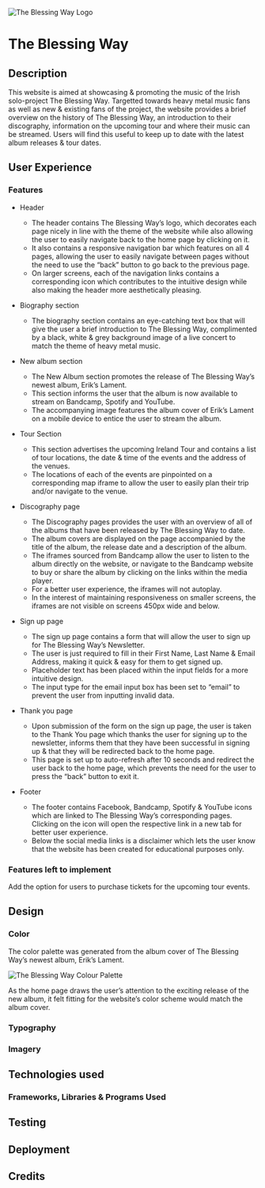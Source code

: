 ![The Blessing Way Logo](../images/the-blessing-way-logo.jpg) 
# The Blessing Way

## Description
This website is aimed at showcasing & promoting the music of the Irish solo-project The Blessing Way. 
Targetted towards heavy metal music fans as well as new & existing fans of the project, the website provides a brief overview on the history of The Blessing Way, an introduction to their discography, information on the upcoming tour and where their music can be streamed.
Users will find this useful to keep up to date with the latest album releases & tour dates. 


## User Experience
### Features

- Header
  - The header contains The Blessing Way’s logo, which decorates each page nicely in line with the theme of the website while also allowing the user to easily navigate back to the home page by clicking on it. 
  - It also contains a responsive navigation bar which features on all 4 pages, allowing the user to easily navigate between pages without the need to use the “back” button to go back to the previous page. 
  - On larger screens, each of the navigation links contains a corresponding icon which contributes to the intuitive design while also making the header more aesthetically pleasing. 

- Biography section
  - The biography section contains an eye-catching text box that will give the user a brief introduction to The Blessing Way, complimented by a black, white & grey background image of a live concert to match the theme of heavy metal music. 
  
- New album section 
  - The New Album section promotes the release of The Blessing Way’s newest album, Erik’s Lament. 
  - This section informs the user that the album is now available to stream on Bandcamp, Spotify and YouTube. 
  - The accompanying image features the album cover of Erik’s Lament on a mobile device to entice the user to stream the album. 

- Tour Section
  - This section advertises the upcoming Ireland Tour and contains a list of tour locations, the date & time of the events and the address of the venues. 
  - The locations of each of the events are pinpointed on a corresponding map iframe to allow the user to easily plan their trip and/or navigate to the venue. 

- Discography page 
  - The Discography pages provides the user with an overview of all of the albums that have been released by The Blessing Way to date. 
  - The album covers are displayed on the page accompanied by the title of the album, the release date and a description of the album. 
  - The iframes sourced from Bandcamp allow the user to listen to the album directly on the website, or navigate to the Bandcamp website to buy or share the album by clicking on the links within the media player. 
  - For a better user experience, the iframes will not autoplay. 
  - In the interest of maintaining responsiveness on smaller screens, the iframes are not visible on screens 450px wide and below. 

- Sign up page
  - The sign up page contains a form that will allow the user to sign up for The Blessing Way’s Newsletter. 
  - The user is just required to fill in their First Name, Last Name & Email Address, making it quick & easy for them to get signed up. 
  - Placeholder text has been placed within the input fields for a more intuitive design. 
  - The input type for the email input box has been set to “email” to prevent the user from inputting invalid data. 

- Thank you page
  - Upon submission of the form on the sign up page, the user is taken to the Thank You page which thanks the user for signing up to the newsletter, informs them that they have been successful in signing up & that they will be redirected back to the home page.
  - This page is set up to auto-refresh after 10 seconds and redirect the user back to the home page, which prevents the need for the user to press the “back” button to exit it.

- Footer
  - The footer contains Facebook, Bandcamp, Spotify & YouTube icons which are linked to The Blessing Way’s corresponding pages. Clicking on the icon will open the respective link in a new tab for better user experience.
  - Below the social media links is a disclaimer which lets the user know that the website has been created for educational purposes only.

### Features left to implement
Add the option for users to purchase tickets for the upcoming tour events.

## Design
### Color
The color palette was generated from the album cover of The Blessing Way’s newest album, Erik’s Lament. 

![The Blessing Way Colour Palette]()

As the home page draws the user’s attention to the exciting release of the new album, it felt fitting for the website’s color scheme would match the album cover. 

### Typography


### Imagery 

## Technologies used

### Frameworks, Libraries & Programs Used

## Testing

## Deployment

## Credits 


